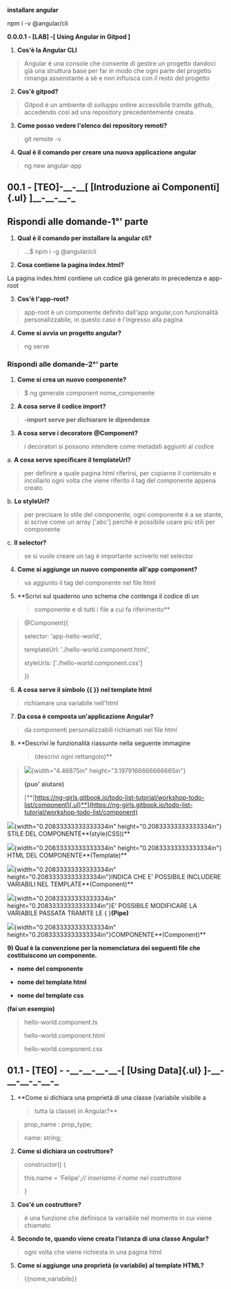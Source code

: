 **installare angular**

npm i -v \@angular/cli

**0.0.0.1 - \[LAB\] -[ Using Angular in Gitpod ]**

1.  **Cos'è la Angular CLI**

> Angular è una console che consente di gestire un progetto dandoci già
> una struttura base per far in modo che ogni parte del progetto rimanga
> assenstante a sè e non influisca con il resto del progetto

2.  **Cos'è gitpod?**

> Gitpod è un ambiente di sviluppo online accessibile tramite github,
> accedendo così ad una repository precedentemente creata.

3.  **Come posso vedere l'elenco dei repository remoti?**

> git remote -v

4.  **Qual è il comando per creare una nuova applicazione angular**

> ng new angular-app

## **00.1 - \[TEO\]-\_\_-\_\_\[ [Introduzione ai Componenti]{.ul} \]\_\_-\_\_-\_\_-\_**

## Rispondi alle domande-1°' parte

1.  **Qual è il comando per installare la angular cli?**

> ...\$ npm i -g \@angular/cli

2.  **Cosa contiene la pagina index.html?**

La pagina index.html contiene un codice già generato in precedenza e
app-root

3.  **Cos'è l'app-root?**

> app-root è un componente definito dall'app angular,con funzionalità
> personalizzabile, in questo caso è l'ingresso alla pagina

4.  **Come si avvia un progetto angular?**

> ng serve


### Rispondi alle domande-2°' parte

1.  **Come si crea un nuovo componente?**

> \$ ng generate component nome_componente

2.  **A cosa serve il codice import?**

> **-import serve per dichiarare le dipendenze**

3.  **A cosa serve i decoratore \@Component?**

> i decoratori si possono intendere come metadati aggiunti al codice

a.  **A cosa serve specificare il templateUrl?**

> per definire a quale pagina html riferirsi, per copiarne il contenuto
> e incollarlo ogni volta che viene riferito il tag del componente
> appena creato

b.  **Lo styleUrl?**

> per precisare lo stile del componente, ogni componente è a se stante,
> si scrive come un array \['abc'\] perchè è possibile usare più stili
> per componente

c.  **Il selector?**

> se si vuole creare un tag è importante scriverlo nel selector

4.  **Come si aggiunge un nuovo componente all'app component?**

> va aggiunto il tag del componente nel file html

5.  **Scrivi sul quaderno uno schema che contenga il codice di un
    > componente e di tutti i file a cui fa riferimento**

> \@Component({
>
> selector: \'app-hello-world\',
>
> templateUrl: \'./hello-world.component.html\',
>
> styleUrls: \[\'./hello-world.component.css\'\]
>
> })

6.  **A cosa serve il simbolo {{ }} nel template html**

> richiamare una variabile nell'html

7.  **Da cosa è composta un'applicazione Angular?**

> da componenti personalizzabili richiamati nel file html

8.  **Descrivi le funzionalità riassunte nella seguente immagine
    > (descrivi ogni rettangolo)**

> ![](vertopal_42b83c0aa9ec4bdfa06f35bd75cda3eb/media/image7.png){width="4.46875in"
> height="3.1979166666666665in"}
>
> **(puo' aiutare)**
>
> [**[https://ng-girls.gitbook.io/todo-list-tutorial/workshop-todo-list/component]{.ul}**](https://ng-girls.gitbook.io/todo-list-tutorial/workshop-todo-list/component)

![](vertopal_42b83c0aa9ec4bdfa06f35bd75cda3eb/media/image2.png){width="0.20833333333333334in"
height="0.20833333333333334in"} STILE DEL COMPONENTE**(style(CSS))**

![](vertopal_42b83c0aa9ec4bdfa06f35bd75cda3eb/media/image1.png){width="0.20833333333333334in"
height="0.20833333333333334in"} HTML DEL COMPONENTE**(Template)**

![](vertopal_42b83c0aa9ec4bdfa06f35bd75cda3eb/media/image4.png){width="0.20833333333333334in"
height="0.20833333333333334in"}INDICA CHE E' POSSIBILE INCLUDERE
VARIABILI NEL TEMPLATE**(Component)**

![](vertopal_42b83c0aa9ec4bdfa06f35bd75cda3eb/media/image5.png){width="0.20833333333333334in"
height="0.20833333333333334in"}E' POSSIBILE MODIFICARE LA VARIABILE
PASSATA TRAMITE LE { }**(Pipe)**

![](vertopal_42b83c0aa9ec4bdfa06f35bd75cda3eb/media/image3.png){width="0.20833333333333334in"
height="0.20833333333333334in"}COMPONENTE**(Component)**

**9) Qual è la convenzione per la nomenclatura dei seguenti file che
costituiscono un componente.**

-   **nome del componente**

-   **nome del template html**

-   **nome del template css**

**(fai un esempio)**

> hello-world.component.ts
>
> hello-world.component.html
>
> hello-world.component.css

## **01.1 - \[TEO\] - -\_\_-\_\_-\_\_-\_\_-\[ [Using Data]{.ul} \]-\_\_-\_\_-\_\_-\_-\_\_-\_**

1.  **Come si dichiara una proprietà di una classe (variabile visibile a
    > tutta la classe) in Angular?**

> prop_name : prop_type;
>
> name: string;

2.  **Come si dichiara un costruttore?**

> constructor() {
>
> this.name = \'Felipe\';*// inseriamo il nome nel costruttore*
>
> }

3.  **Cos'è un costruttore?**

> è una funzione che definisce la variabile nel momento in cui viene
> chiamato

4.  **Secondo te, quando viene creata l'istanza di una classe Angular?**

> ogni volta che viene richiesta in una pagina html

5.  **Come si aggiunge una proprietà (o variabile) al template HTML?**

> {{nome_variabile}}
